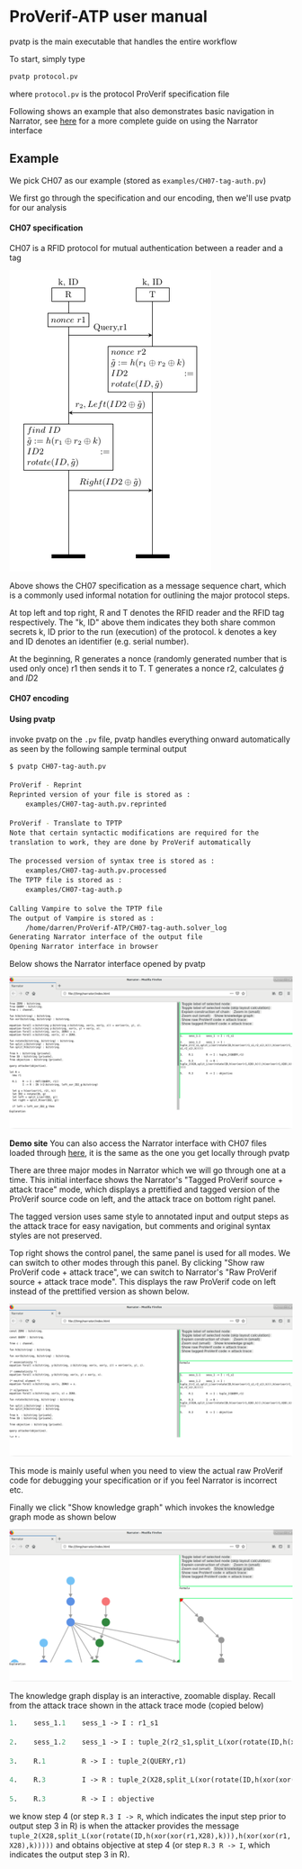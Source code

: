 # ProVerif-ATP user manual

pvatp is the main executable that handles the entire workflow

To start, simply type

```bash
pvatp protocol.pv
```

where `protocol.pv` is the protocol ProVerif specification file

Following shows an example that also demonstrates basic navigation in Narrator, see [here](narrator.md) for a more complete guide on using the Narrator interface

## Example

We pick CH07 as our example (stored as `examples/CH07-tag-auth.pv`)

We first go through the specification and our encoding, then we'll use pvatp for our analysis

#### CH07 specification

CH07 is a RFID protocol for mutual authentication between a reader and a tag

![ch07_chart](ch07_chart.png)

Above shows the CH07 specification as a message sequence chart, which is a commonly used informal notation for outlining the major protocol steps.

At top left and top right, R and T denotes the RFID reader and the RFID tag respectively. The "k, ID" above them indicates they both share common secrets k, ID prior to the run (execution) of the protocol. k denotes a key and ID denotes an identifier (e.g. serial number).

At the beginning, R generates a nonce (randomly generated number that is used only once) r1 then sends it to T. T generates a nonce r2, calculates $\tilde{g}$ and $ID2$

#### CH07 encoding

#### Using pvatp

invoke pvatp on the `.pv` file, pvatp handles everything onward automatically as seen by the following sample terminal output

```bash
$ pvatp CH07-tag-auth.pv

ProVerif - Reprint
Reprinted version of your file is stored as :
    examples/CH07-tag-auth.pv.reprinted

ProVerif - Translate to TPTP
Note that certain syntactic modifications are required for the
translation to work, they are done by ProVerif automatically

The processed version of syntax tree is stored as :
    examples/CH07-tag-auth.pv.processed
The TPTP file is stored as :
    examples/CH07-tag-auth.p

Calling Vampire to solve the TPTP file
The output of Vampire is stored as :
    /home/darren/ProVerif-ATP/CH07-tag-auth.solver_log
Generating Narrator interface of the output file
Opening Narrator interface in browser
```

Below shows the Narrator interface opened by pvatp

![narrator_init](narrator_init.png)

**Demo site** You can also access the Narrator interface with CH07 files loaded through [here](https://darrenldl.gitlab.io/narrator-ch07), it is the same as the one you get locally through pvatp

There are three major modes in Narrator which we will go through one at a time. This initial interface shows the Narrator's "Tagged ProVerif source + attack trace" mode, which displays a prettified and tagged version of the ProVerif source code on left, and the attack trace on bottom right panel.

The tagged version uses same style to annotated input and output steps as the attack trace for easy navigation, but comments and original syntax styles are not preserved.

Top right shows the control panel, the same panel is used for all modes. We can switch to other modes through this panel. By clicking "Show raw ProVerif code + attack trace", we can switch to Narrator's "Raw ProVerif source + attack trace mode". This displays the raw ProVerif code on left instead of the prettified version as shown below.

![narrator_raw_pv](narrator_raw_pv.png)

This mode is mainly useful when you need to view the actual raw ProVerif code for debugging your specification or if you feel Narrator is incorrect etc.

Finally we click "Show knowledge graph" which invokes the knowledge graph mode as shown below

![Narrator knowledge graph](narrator_knowledge.png)

The knowledge graph display is an interactive, zoomable display. Recall from the attack trace shown in the attack trace mode (copied below)

```ocaml
1.    sess_1.1    sess_1 -> I : r1_s1

2.    sess_1.2    sess_1 -> I : tuple_2(r2_s1,split_L(xor(rotate(ID,h(xor(xor(r1_s1,r2_s1),k))),h(xor(xor(r1_s1,r2_s1),k)))))

3.    R.1         R -> I : tuple_2(QUERY,r1)

4.    R.3         I -> R : tuple_2(X28,split_L(xor(rotate(ID,h(xor(xor(r1,X28),k))),h(xor(xor(r1,X28),k)))))

5.    R.3         R -> I : objective
```

we know step 4 (or step `R.3 I -> R`, which indicates the input step prior to output step 3 in R) is when the attacker provides the message `tuple_2(X28,split_L(xor(rotate(ID,h(xor(xor(r1,X28),k))),h(xor(xor(r1,X28),k)))))` and obtains objective at step 4 (or step `R.3 R -> I`, which indicates the output step 3 in R).
